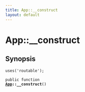 ```yaml
---
title: App::__construct
layout: default
---
```


# App::__construct

## Synopsis

<code>uses('routable');</code>

<code>public function <b><a href="App">App</a>::__construct</b>()</code>

